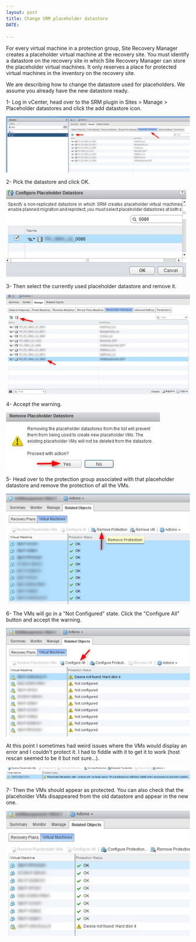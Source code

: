 ```yaml
---
layout: post
title: Change SRM placeholder datastore
DATE: 

---
```

For every virtual machine in a protection group, Site Recovery Manager creates a placeholder virtual machine at the recovery site. You must identify a datastore on the recovery site in which Site Recovery Manager can store the placeholder virtual machines. It only reserves a place for protected virtual machines in the inventory on the recovery site.

We are describing how to change the datastore used for placeholders. We assume you already have the new datastore ready.

1- Log in vCenter, head over to the SRM plugin  in Sites > Manage > Placeholder datastores and click the add datastore icon.

![](/img/phds1.png)

2- Pick the datastore and click OK.

![](/img/phds2.png)

3- Then select the currently used placeholder datastore and remove it.

![](/img/phds3.png)

4- Accept the warning.

![](/img/phds4.png)

5- Head over to the protection group associated with that placeholder datastore and remove the protection of all the VMs.

![](/img/phds5.png)

6- The VMs will go in a "Not Configured" state. Click the "Configure All" button and accept the warning.

![](/img/phds7.png)

At this point I sometimes had weird issues where the VMs would display an error and I couldn't protect it. I had to fiddle with it to get it to work (host rescan seemed to be it but not sure...).

![](/img/phds6.png)

7- Then the VMs should appear as protected. You can also check that the placeholder VMs disappeared from the old datastore and appear in the new one.

![](/img/phds9.png)